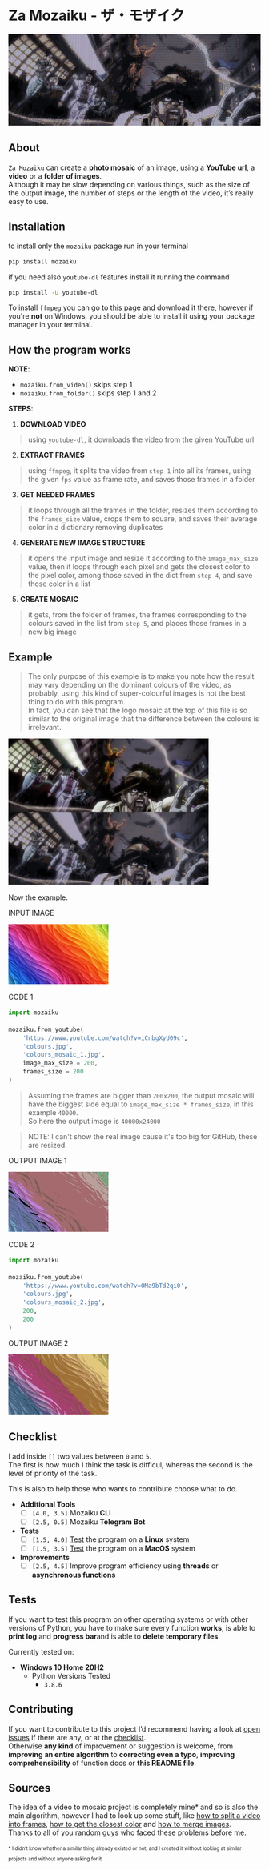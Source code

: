 # Za Mozaiku - ザ・モザイク

![Logo](https://raw.githubusercontent.com/Zslez/Mozaiku/master/images/logo_preview.png)

## About

`Za Mozaiku` can create a **photo mosaic** of an image, using a **YouTube url**, a **video** or a **folder of images**.  
Although it may be slow depending on various things, such as the size of the output image, the number of steps or the length of the video, it’s really easy to use.

## Installation

to install only the `mozaiku` package run in your terminal

```bash
pip install mozaiku
```

if you need also `youtube-dl` features install it running the command

```bash
pip install -U youtube-dl
```

To install `ffmpeg` you can go to [this page](https://ffmpeg.org/download.html) and download it there, however if you're **not** on Windows, you should be able to install it using your package manager in your terminal.

## How the program works

**NOTE**:

* `mozaiku.from_video()` skips step 1
* `mozaiku.from_folder()` skips step 1 and 2

**STEPS**:

1. **DOWNLOAD VIDEO**

> using `youtube-dl`, it downloads the video from the given YouTube url

2. **EXTRACT FRAMES**

> using `ffmpeg`, it splits the video from `step 1` into all its frames, using the given `fps` value as frame rate, and saves those frames in a folder

3. **GET NEEDED FRAMES**

> it loops through all the frames in the folder, resizes them according to the `frames_size` value, crops them to square, and saves their average color in a dictionary removing duplicates

4. **GENERATE NEW IMAGE STRUCTURE**

> it opens the input image and resize it according to the `image_max_size` value, then it loops through each pixel and gets the closest color to the pixel color, among those saved in the dict from `step 4`, and save those color in a list

5. **CREATE MOSAIC**

> it gets, from the folder of frames, the frames corresponding to the colours saved in the list from `step 5`, and places those frames in a new big image

## Example

> The only purpose of this example is to make you note how the result may vary depending on the dominant colours of the video, as probably, using this kind of super-colourful images is not the best thing to do with this program.  
In fact, you can see that the logo mosaic at the top of this file is so similar to the original image that the difference between the colours is irrelevant.

![Logo Comparison](https://raw.githubusercontent.com/Zslez/Mozaiku/master/images/comparison.png)

Now the example.

INPUT IMAGE

[![Colours](https://raw.githubusercontent.com/Zslez/Mozaiku/master/images/colours_small.jpg)](https://raw.githubusercontent.com/Zslez/Mozaiku/master/images/colours.jpg)

CODE 1

```py
import mozaiku

mozaiku.from_youtube(
    'https://www.youtube.com/watch?v=iCnbgXyU09c',
    'colours.jpg',
    'colours_mosaic_1.jpg',
    image_max_size = 200,
    frames_size = 200
)
```

> Assuming the frames are bigger than `200x200`, the output mosaic will have the biggest side equal to `image_max_size * frames_size`, in this example `40000`.  
So here the output image is `40000x24000`

> NOTE: I can't show the real image cause it's too big for GitHub, these are resized.

OUTPUT IMAGE 1

![Colours](https://raw.githubusercontent.com/Zslez/Mozaiku/master/images/colours_mosaic_small_1.jpg)

CODE 2

```py
import mozaiku

mozaiku.from_youtube(
    'https://www.youtube.com/watch?v=OMa9bTd2qi0',
    'colours.jpg',
    'colours_mosaic_2.jpg',
    200,
    200
)
```

OUTPUT IMAGE 2

![Colours](https://raw.githubusercontent.com/Zslez/Mozaiku/master/images/colours_mosaic_small_2.jpg)

## Checklist

I add inside `[]` two values between `0` and `5`.  
The first is how much I think the task is difficul, whereas the second is the level of priority of the task.

This is also to help those who wants to contribute choose what to do.

* **Additional Tools**
  * [ ] `[4.0, 3.5]` Mozaiku **CLI**
  * [ ] `[2.5, 0.5]` Mozaiku **Telegram Bot**
* **Tests**
  * [ ] `[1.5, 4.0]` [Test](#tests) the program on a **Linux** system
  * [ ] `[1.5, 3.5]` [Test](#tests) the program on a **MacOS** system
* **Improvements**
  * [ ] `[2.5, 4.5]` Improve program efficiency using **threads** or **asynchronous functions**

## Tests

If you want to test this program on other operating systems or with other versions of Python, you have to make sure every function **works**, is able to **print log** and **progress bar**and is able to **delete temporary files**.  

Currently tested on:

* **Windows 10 Home 20H2**
  * Python Versions Tested
    * `3.8.6`

## Contributing

If you want to contribute to this project I’d recommend having a look at [open issues](https://github.com/Zslez/Mozaiku/issues) if there are any, or at the [checklist](#checklist).  
Otherwise **any kind** of improvement or suggestion is welcome, from **improving an entire algorithm** to **correcting even a typo**, **improving comprehensibility** of function docs or **this README file**.

## Sources

The idea of a video to mosaic project is completely mine* and so is also the main algorithm, however I had to look up some stuff, like [how to split a video into frames](https://stackoverflow.com/a/3917648), [how to get the closest color](https://stackoverflow.com/a/54242348) and [how to merge images](https://stackoverflow.com/a/30228308).  
Thanks to all of you random guys who faced these problems before me.

<sub><sup>\* I didn’t know whether a similar thing already existed or not, and I created it without looking at similar projects and without anyone asking for it</sup></sub>
